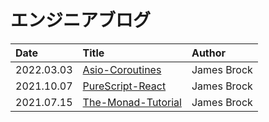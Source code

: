 # エンジニアブログ

| Date       | Title                                       | Author      |
| :---       | :---                                        | :---        |
| 2022.03.03 | [Asio-Coroutines](Asio-Coroutines.md)       | James Brock |
| 2021.10.07 | [PureScript-React](PureScript-React.md)     | James Brock |
| 2021.07.15 | [The-Monad-Tutorial](The-Monad-Tutorial.md) | James Brock |
